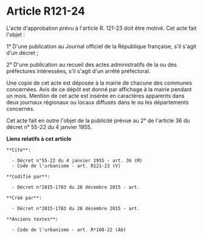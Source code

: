 # Article R121-24

L'acte d'approbation prévu à l'article R. 121-23 doit être motivé. Cet acte fait l'objet : 

1° D'une publication au Journal officiel de la République française, s'il s'agit d'un décret ; 

2° D'une publication au recueil des actes administratifs de la ou des préfectures intéressées, s'il s'agit d'un arrêté
préfectoral. 

Une copie de cet acte est déposée à la mairie de chacune des communes concernées. Avis de ce dépôt est donné par affichage à
la mairie pendant un mois. Mention de cet acte est insérée en caractères apparents dans deux journaux régionaux ou locaux
diffusés dans le ou les départements concernés. 

Cet acte fait en outre l'objet de la publicité prévue au 2° de l'article 36 du décret n° 55-22 du 4 janvier 1955.

**Liens relatifs à cet article**

	**Cite**:

	  - Décret n°55-22 du 4 janvier 1955 - art. 36 (M)
	  - Code de l'urbanisme - art. R121-23 (V)

	**Codifié par**:

	  - Décret n°2015-1783 du 28 décembre 2015 - art.

	**Créé par**:

	  - Décret n°2015-1783 du 28 décembre 2015 - art.

	**Anciens textes**:

	  - Code de l'urbanisme - art. R*160-22 (Ab)
